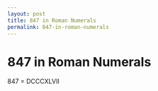 ```yaml
---
layout: post
title: 847 in Roman Numerals
permalink: 847-in-roman-numerals
---
```


# 847 in Roman Numerals

847 = DCCCXLVII
